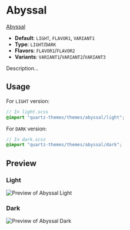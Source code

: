 # Abyssal

[Abyssal](#)

- **Default**: `LIGHT`, `FLAVOR1`, `VARIANT1`
- **Type**: `LIGHT`/`DARK`
- **Flavors**: `FLAVOR1`/`FLAVOR2`
- **Variants**: `VARIANT1`/`VARIANT2`/`VARIANT3`

Description...

## Usage

For `LIGHT` version:

```scss
// In light.scss
@import "quartz-themes/themes/abyssal/light";
```

For `DARK` version:

```scss
// In dark.scss
@import "quartz-themes/themes/abyssal/dark";
```

## Preview

### Light

![Preview of Abyssal Light](preview-light.png)

### Dark

![Preview of Abyssal Dark](preview-dark.png)
